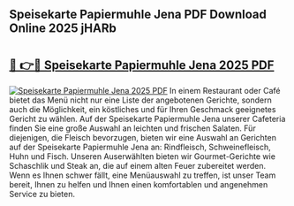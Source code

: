 ## Speisekarte Papiermuhle Jena PDF Download Online 2025 jHARb

# <h2><a href="http://gcdp90.nevu.top/?p=Speisekarte+Papiermuhle+Jena">🔗 👉🔴 Speisekarte Papiermuhle Jena 2025 PDF</a></h2>

[![Speisekarte Papiermuhle Jena 2025 PDF](https://i.imgur.com/dBaPXMq.png)](http://gcdp90.nevu.top/?p=Speisekarte+Papiermuhle+Jena)
In einem Restaurant oder Café bietet das Menü nicht nur eine Liste der angebotenen Gerichte, sondern auch die Möglichkeit, ein köstliches und für Ihren Geschmack geeignetes Gericht zu wählen. Auf der Speisekarte Papiermuhle Jena unserer Cafeteria finden Sie eine große Auswahl an leichten und frischen Salaten. Für diejenigen, die Fleisch bevorzugen, bieten wir eine Auswahl an Gerichten auf der Speisekarte Papiermuhle Jena an: Rindfleisch, Schweinefleisch, Huhn und Fisch. Unseren Auserwählten bieten wir Gourmet-Gerichte wie Schaschlik und Steak an, die auf einem alten Feuer zubereitet werden. Wenn es Ihnen schwer fällt, eine Menüauswahl zu treffen, ist unser Team bereit, Ihnen zu helfen und Ihnen einen komfortablen und angenehmen Service zu bieten.
